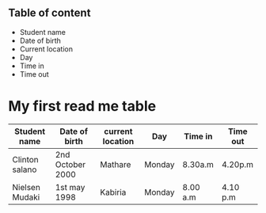 ## Table of content
* Student name 
* Date of birth
* Current location 
* Day
* Time in
* Time out
# My first read me table
|Student name|Date of birth|current location|Day|Time in|Time out
---|---|---|---|---|---|
Clinton salano| 2nd October 2000|Mathare|Monday|8.30a.m|4.20p.m
Nielsen Mudaki|1st may 1998| Kabiria|Monday|8.00 a.m|4.10 p.m


